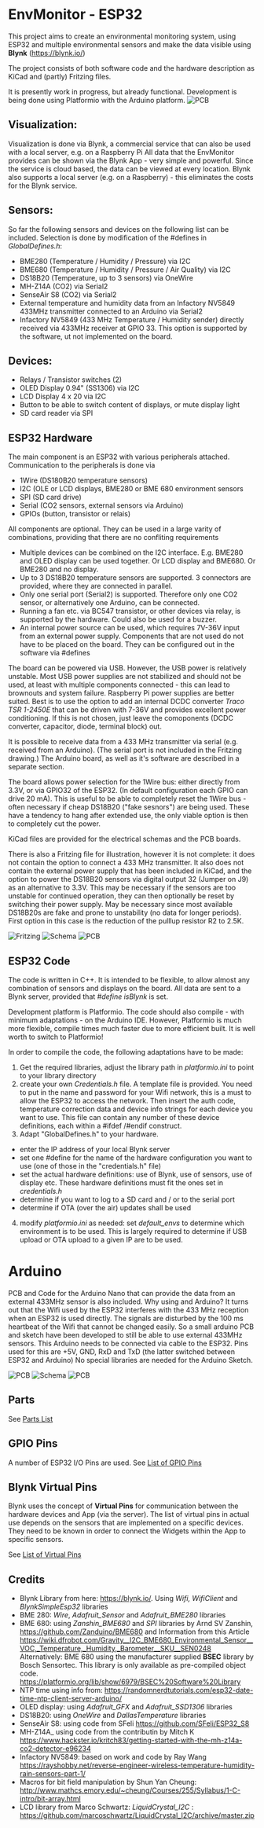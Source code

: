 # EnvMonitor - ESP32
This project aims to create an environmental monitoring system, using ESP32 and multiple environmental sensors and make the data visible using <B>Blynk</B> (https://blynk.io/)

The project consists of both software code and the hardware description as KiCad and (partly) Fritzing files.

It is presently work in progress, but already functional. Development is being done using Platformio with the Arduino platform. 
![PCB](https://github.com/88markus88/EnvMonitor/blob/main/EnovMonitor680-Git/Pictures/EnvMonitor%203D%20V0.6.jpg)

## Visualization:
Visualization is done via Blynk, a commercial service that can also be used with a local server, e.g. on a Raspberry Pi
All data that the EnvMonitor provides can be shown via the Blynk App - very simple and powerful. Since the service is cloud based, the data can be viewed at every location.
Blynk also supports a local server (e.g. on a Raspberry) - this eliminates the costs for the Blynk service.

## Sensors:
So far the following sensors and devices on the following list can be included. Selection is done by modification of the #defines in *GlobalDefines.h*:
- BME280 (Temperature / Humidity / Pressure) via I2C
- BME680 (Temperature / Humidity / Pressure / Air Quality) via I2C
- DS18B20 (Temperature, up to 3 sensors) via OneWire
- MH-Z14A (CO2) via Serial2
- SenseAir S8 (CO2) via Serial2
- External temperature and humidity data from an Infactory NV5849 433MHz transmitter connected to an Arduino via Serial2
- Infactory NV5849 (433 MHz Temperature / Humidity sender) directly received via 433MHz receiver at GPIO 33. This option is supported by the software, ut not implemented on the board. 

## Devices:
- Relays / Transistor switches (2)
- OLED Display 0.94" (SS1306) via I2C
- LCD Display 4 x 20 via I2C
- Button to be able to switch content of displays, or mute display light
- SD card reader via SPI

## ESP32 Hardware
The main component is an ESP32 with various peripherals attached. Communication to the peripherals is done via 
- 1Wire (DS180B20 temperature sensors)
- I2C (OLE or LCD displays, BME280 or BME 680 environment sensors
- SPI (SD card drive)
- Serial (CO2 sensors, external sensors via Arduino)
- GPIOs (button, transistor or relais)

All components are optional. They can be used in a large varity of combinations, providing that there are no confliting requirements
- Multiple devices can be combined on the I2C interface. E.g. BME280 and OLED display can be used together. Or LCD display and BME680. Or BME280 and no display.
- Up to 3 DS18B20 temperature sensors are supported. 3 connectors are provided, where they are connected in parallel. 
- Only one serial port (Serial2) is supported. Therefore only one CO2 sensor, or alternatively one Arduino, can be connected.
- Running a fan etc. via BC547 transistor, or other devices via relay, is supported by the hardware. Could also be used for a buzzer.
- An internal power source can be used, which requires 7V-36V input from an external power supply.
Components that are not used do not have to be placed on the board. They can be configured out in the software via #defines

The board can be powered via USB. However, the USB power is relatively unstable. Most USB power supplies are not stabilized and should not be used, at least with multiple components connected - this can lead to brownouts and system failure. Raspberry Pi power supplies are better suited. 
Best is to use the option to add an internal DCDC converter <I>Traco TSR 1-2450E</I> that can be driven with 7-36V and provides excellent power conditioning. If this is not chosen, just leave the comoponents (DCDC converter, capacitor, diode, terminal block) out.

It is possible to receive data from a 433 MHz transmitter via serial (e.g. received from an Arduino). (The serial port is not included in the Fritzing drawing.) 
The Arduino board, as well as it's software are described in a separate section. 

The board allows power selection for the 1Wire bus: either directly from 3.3V, or via GPIO32 of the ESP32. (In default configuration each GPIO can drive 20 mA).
This is useful to be able to completely reset the 1Wire bus - often necessary if cheap DS18B20 ("fake sesnors") are being used. These have a tendency to hang after extended use, the only viable option is then to completely cut the power.

KiCad files are provided for the electrical schemas and the PCB boards. 

There is also a Fritzing file for illustration, however it is not complete: it does not contain the option to connect a 433 MHz transmitter. It also does not contain the external power supply that has been included in KiCad, and the option to power the DS18B20 sensors via digital output 32 (Jumper on J9) as an alternative to 3.3V. This may be necessary if the sensors are too unstable for continued operation, they can then optionally be reset by switching their power supply. May be necessary since most available DS18B20s are fake and prone to unstability (no data for longer periods). First option in this case is the reduction of the pulllup resistor R2 to 2.5K.

![Fritzing](https://github.com/88markus88/EnvMonitor/blob/main/EnovMonitor680-Git/Pictures/EnvMonitor%20Fritzing%20V0.3.jpg)
![Schema](https://github.com/88markus88/EnvMonitor/blob/main/EnovMonitor680-Git/Pictures/EnvMonitor%20Schematic%20V0.4.jpg)
![PCB](https://github.com/88markus88/EnvMonitor/blob/main/EnovMonitor680-Git/Pictures/EnvMonitor%20PCB%20V0.6.jpg)

## ESP32 Code
The code is written in C++. It is intended to be flexible, to allow almost any combination of sensors and displays on the board. 
All data are sent to a Blynk server, provided that *#define isBlynk* is set.

Development platform is Platformio. The code should also compile - with minimum adaptations - on the Arduino IDE. However, Platformio is much more flexible, compile times much faster due to more efficient built. It is well worth to switch to Platformio!

In order to compile the code, the following adaptations have to be made:
1. Get the required libraries, adjust the library path in *platformio.ini* to point to your library directory
2. create your own *Credentials.h* file. A template file is provided. You need to put in the name and password for your Wifi network, this is a must to allow the ESP32 to access the network. Then insert the auth code, temperature correction data and device info strings for each device you want to use. This file can contain any number of these device definitions, each within a #ifdef /#endif construct.
3. Adapt "GlobalDefines.h" to your hardware.  
  - enter the IP address of your local Blynk server
  - set one #define for the name of the hardware configuration you want to use (one of those in the "credentials.h" file)
  - set the actual hardware definitions: use of Blynk, use of sensors, use of display etc. These hardware definitions must fit the ones set in *credentials.h*
  - determine if you want to log to a SD card and / or to the serial port
  - determine if OTA (over the air) updates shall be used
 4. modify *platformio.ini* as needed: set _default_envs_ to determine which environment is to be used. This is largely required to determine if USB  upload or OTA upload to a given IP are to be used.

# Arduino
PCB and Code for the Arduino Nano that can provide the data from an external 433MHz sensor is also included.
Why using and Arduino? It turns out that the Wifi used by the ESP32 interferes with the 433 MHz reception when an ESP32 is used directly. The signals are disturbed by the 100 ms heartbeat of the Wifi that cannot be changed easily. 
So a small arduino PCB and sketch have been developed to still be able to use external 433MHz sensors. This Arduino needs to be connected via cable to the ESP32. Pins used for this are +5V, GND, RxD and TxD (the latter switched between ESP32 and Arduino)
No special libraries are needed for the Arduino Sketch. 

![PCB](https://github.com/88markus88/EnvMonitor/blob/main/EnovMonitor680-Git/Arduino%20Hardware/Pictures/Arduino433Receiver%203D%20V0.2.jpg)
![Schema](https://github.com/88markus88/EnvMonitor/blob/main/EnovMonitor680-Git/Arduino%20Hardware/Pictures/Arduino433Receiver%20Schema%20V0.2.jpg)
![PCB](https://github.com/88markus88/EnvMonitor/blob/main/EnovMonitor680-Git/Arduino%20Hardware/Pictures/Arduino433Receiver%20PCB%20V0.2.jpg)

## Parts
See [Parts List](https://github.com/88markus88/EnvMonitor/blob/main/EnovMonitor680-Git/Doc/Partslist.md)

## GPIO Pins
A number of ESP32 I/O Pins are used. 
See  [List of GPIO Pins](https://github.com/88markus88/EnvMonitor/blob/main/EnovMonitor680-Git/Doc/GPIOs.md)

## Blynk Virtual Pins
Blynk uses the concept of __Virtual Pins__ for communication between the hardware devices and App (via the server). The list of virtual pins in actual use depends on the sensors that are implemented on a specific devices. They need to be known in order to connect the Widgets within the App to specific sensors.

See [List of Virtual Pins](https://github.com/88markus88/EnvMonitor/blob/main/EnovMonitor680-Git/Doc/BlynkVirtualPins.md)

## Credits
- Blynk Library from here: https://blynk.io/. Using <i>Wifi, WifiClient</i> and <i>BlynkSimpleEsp32</i> libraries
- BME 280: <i>Wire</i>, <i>Adafruit_Sensor</i> and <i>Adafruit_BME280</i> libraries
- BME 680: using <i>Zanshin_BME680</i> and <i>SPI</i> libraries by Arnd SV Zanshin, https://github.com/Zanduino/BME680  and Information from this Article https://wiki.dfrobot.com/Gravity__I2C_BME680_Environmental_Sensor__VOC,_Temperature,_Humidity,_Barometer__SKU__SEN0248 <br>
  Alternatively: BME 680 using the manufacturer supplied __BSEC__ library by Bosch Sensortec. This library is only available as pre-compiled object code. https://platformio.org/lib/show/6979/BSEC%20Software%20Library 
- NTP time using info from: https://randomnerdtutorials.com/esp32-date-time-ntp-client-server-arduino/ 
- OLED display: using <i>Adafruit_GFX</i> and <i>Adafruit_SSD1306</i> libraries
- DS18B20: using <i>OneWire</i> and <i>DallasTemperature</i> libraries
- SenseAir S8: using code from SFeli https://github.com/SFeli/ESP32_S8  
- MH-Z14A_ using code from the contributin by Mitch K https://www.hackster.io/kritch83/getting-started-with-the-mh-z14a-co2-detector-e96234 
- Infactory NV5849: based on work and code by Ray Wang https://rayshobby.net/reverse-engineer-wireless-temperature-humidity-rain-sensors-part-1/ 
- Macros for bit field manipulation by Shun Yan Cheung: http://www.mathcs.emory.edu/~cheung/Courses/255/Syllabus/1-C-intro/bit-array.html
- LCD library from Marco Schwartz: <i>LiquidCrystal_I2C</i> : https://github.com/marcoschwartz/LiquidCrystal_I2C/archive/master.zip
